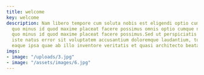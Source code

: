 ```yaml
---
title: welcome
key: welcome
description: Nam libero tempore cum soluta nobis est eligendi optio cumque nihil impedit
  quo minus id quod maxime placeat facere possimus omnis optio cumque nihil impedit
  quo minus id quod maxime placeat facere possimus.Sed ut perspiciatis unde omnis
  iste natus error sit voluptatem accusantium doloremque laudantium, totam rem aperiam,
  eaque ipsa quae ab illo inventore veritatis et quasi architecto beatae vitae
imgs:
- image: "/uploads/3.jpg"
- image: "/assets/images/6.jpg"
---
```


